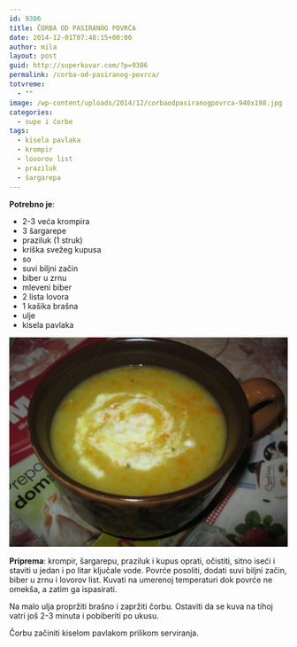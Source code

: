 ```yaml
---
id: 9306
title: ČORBA OD PASIRANOG POVRĆA
date: 2014-12-01T07:48:15+00:00
author: mila
layout: post
guid: http://superkuvar.com/?p=9306
permalink: /corba-od-pasiranog-povrca/
totvreme:
  - ""
image: /wp-content/uploads/2014/12/corbaodpasiranogpovrca-940x198.jpg
categories:
  - supe i čorbe
tags:
  - kisela pavlaka
  - krompir
  - lovorov list
  - praziluk
  - šargarepa
---
```

**Potrebno je**:

  * 2-3 veća krompira
  * 3 šargarepe
  * praziluk (1 struk)
  * kriška svežeg kupusa
  * so
  * suvi biljni začin
  * biber u zrnu
  * mleveni biber
  * 2 lista lovora
  * 1 kašika brašna
  * ulje
  * kisela pavlaka

![<img class="alignnone size-medium wp-image-9310" src="/wp-content/uploads/2014/12/corbaodpasiranogpovrca-1024x768.jpg" alt="corbaodpasiranogpovrca" width="300" height="225" />](/wp-content/uploads/2014/12/corbaodpasiranogpovrca.jpg)

**Priprema**: krompir, šargarepu, praziluk i kupus oprati, očistiti, sitno iseći i staviti u jedan i po litar ključale vode. Povrće posoliti, dodati suvi biljni začin, biber u zrnu i lovorov list. Kuvati na umerenoj temperaturi dok povrće ne omekša, a zatim ga ispasirati.

Na malo ulja propržiti brašno i zapržiti čorbu. Ostaviti da se kuva na tihoj vatri još 2-3 minuta i pobiberiti po ukusu.

Čorbu začiniti kiselom pavlakom prilikom serviranja.